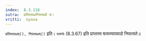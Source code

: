 ```yaml
---
index:  8.3.116
sutra:  प्रतिस्तब्धनिस्तब्धौ च।
vritti:  nyasa
---
```


`प्रतिस्तब्धम्(), निस्तब्धम्()` इति। `स्तम्भेः` (8.3.67) इति प्राप्तस्य षत्वस्यापवादो निपात्यते॥
